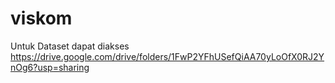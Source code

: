 # viskom
Untuk Dataset dapat diakses https://drive.google.com/drive/folders/1FwP2YFhUSefQiAA70yLoOfX0RJ2YnOg6?usp=sharing
